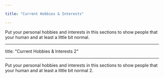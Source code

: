 ```yaml
---

title: "Current Hobbies & Interests"

---
```


Put your personal hobbies and interests in this sections to show people that your human and at least a little bit normal. 

---

title: "Current Hobbies & Interests 2"

---

Put your personal hobbies and interests in this sections to show people that your human and at least a little bit normal 2. 
